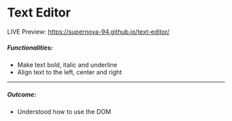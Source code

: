 # Text Editor
LIVE Preview: https://supernova-94.github.io/text-editor/
#####  Functionalities:
- Make text bold, italic and underline
- Align text to the left, center and right

------------


#####  Outcome:  
- Understood how to use the DOM
